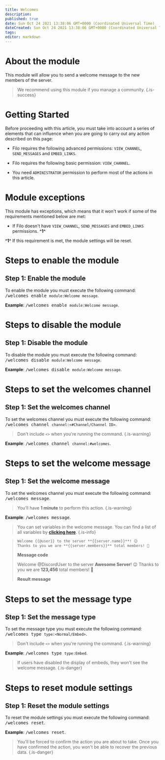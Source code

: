 ```yaml
---
title: Welcomes
description:
published: true
date: Sun Oct 24 2021 13:38:06 GMT+0000 (Coordinated Universal Time)
dateCreated: Sun Oct 24 2021 13:38:06 GMT+0000 (Coordinated Universal Time)
tags:
editor: markdown
---
```


# About the module

This module will allow you to send a welcome message to the new members of the server.

> We recommend using this module if you manage a community.
{.is-success}

# Getting Started

Before proceeding with this article, you must take into account a series of elements that can influence when you are going to carry out any action described on this page:

- Filo requires the following advanced permissions: ``VIEW_CHANNEL``, ``SEND_MESSAGES`` and ``EMBED_LINKS``.

- Filo requires the following basic permission: ``VIEW_CHANNEL``.

- You need ``ADMINISTRATOR`` permission to perform most of the actions in this article.

# Module exceptions

This module has exceptions, which means that it won't work if some of the requirements mentioned below are met:

- If Filo doesn't have ``VIEW_CHANNEL``, ``SEND_MESSAGES`` and ``EMBED_LINKS`` permissions. **^1^**

**^1^** If this requirement is met, the module settings will be reset.

# Steps to enable the module

## **Step 1**: Enable the module

To enable the module you must execute the following command: <kbd>/welcomes enable ``module:Welcome message``</kbd>.

**Example**: <kbd>/welcomes enable ``module:Welcome message``</kbd>.

# Steps to disable the module

## **Step 1**: Disable the module

To disable the module you must execute the following command: <kbd>/welcomes disable ``module:Welcome message``</kbd>.

**Example**: <kbd>/welcomes disable ``module:Welcome message``</kbd>.

# Steps to set the welcomes channel

## **Step 1**: Set the welcomes channel

To set the welcomes channel you must execute the following command: <kbd>/welcomes channel ``channel:<#Channel/Channel ID>``</kbd>.

> Don't include ``<>`` when you're running the command.
{.is-warning}

**Example**: <kbd>/welcomes channel ``channel:#welcomes``</kbd>.

# Steps to set the welcome message

## **Step 1**: Set the welcome message

To set the welcomes channel you must execute the following command: <kbd>/welcomes message</kbd>.

> You'll have **1 minute** to perform this action.
{.is-warning}

**Example**: <kbd>/welcomes message</kbd>.

> You can set variables in the welcome message. You can find a list of all variables by **[clicking here](https://wiki.filobot.xyz/en/modules/welcomes/variables)**.
{.is-info}

> ```md
> Welcome {{@user}} to the server **{{server.name}}**! 😉
> Thanks to you we are **{{server.members}}** total members! 🎉
> ```
> **Message code**
>
> Welcome @DiscordUser to the server **Awesome Server**! 😉
> Thanks to you we are **123,456** total members! 🎉
>
> **Result message**

# Steps to set the message type

## **Step 1**: Set the message type

To set the message type you must execute the following command: <kbd>/welcomes type ``type:<Normal/Embed>``</kbd>.

> Don't include ``<>`` when you're running the command.
{.is-warning}

**Example**: <kbd>/welcomes type ``type:Embed``</kbd>.

> If users have disabled the display of embeds, they won't see the welcome message.
{.is-danger}

# Steps to reset module settings

## **Step 1**: Reset the module settings

To reset the module settings you must execute the following command: <kbd>/welcomes reset</kbd>.

**Example**: <kbd>/welcomes reset</kbd>.

> You'll be forced to confirm the action you are about to take. Once you have confirmed the action, you won't be able to recover the previous data.
{.is-danger}
